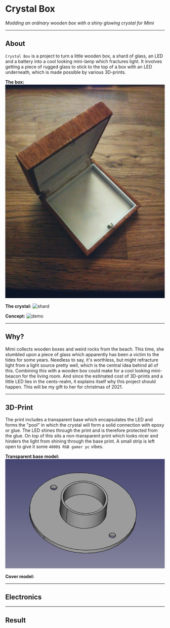 # Crystal Box
*Modding an ordinary wooden box with a shiny glowing crystal for Mimi*
****
## About
`Crystal Box` is a project to turn a little wooden box, a shard of glass, an LED and a battery into a cool looking mini-lamp which fractures light. It involves getting a piece of rugged glass to stick to the top of a box with an LED underneath, which is made possible by various 3D-prints.

**The box:**
![raw_box](./screenshots/box.jpg)

**The crystal:**
![shard](./screenshots/shard.jpg)

**Concept:**
![demo](./screenshots/demo.jpg)
****
## Why?

Mimi collects wooden boxes and weird rocks from the beach. This time, she stumbled upon a piece of glass which apparently has been a victim to the tides for some years. Needless to say, it's worthless, but might refracture light from a light source pretty well, which is the central idea behind all of this. Combining this with a wooden box could make for a cool looking mini-beacon for the living room. And since the estimated cost of 3D-prints and a little LED lies in the cents-realm, it explains itself why this project should happen. This will be my gift to her for christmas of 2021.

****
## 3D-Print

The print includes a transparent base which encapsulates the LED and forms the "pool" in which the crystal will form a solid connection with epoxy or glue. The LED shines through the print and is therefore protected from the glue. On top of this sits a non-transparent print which looks nicer and hinders the light from shining through the base print. A small strip is left open to give it some `4000$ RGB gamer pc` vibes.

**Transparent base model:**
![base](./screenshots/base.png)

**Cover model:**
****
## Electronics

****
## Result